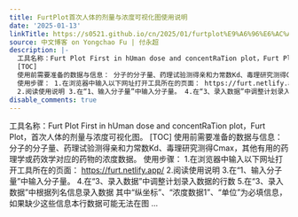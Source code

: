 ```yaml
---
title: FurtPlot首次人体的剂量与浓度可视化图使用说明
date: '2025-01-13'
linkTitle: https://s0521.github.io/cn/2025/01/furtplot%E9%A6%96%E6%AC%A1%E4%BA%BA%E4%BD%93%E7%9A%84%E5%89%82%E9%87%8F%E4%B8%8E%E6%B5%93%E5%BA%A6%E5%8F%AF%E8%A7%86%E5%8C%96%E5%9B%BE%E4%BD%BF%E7%94%A8%E8%AF%B4%E6%98%8E/
source: 中文博客 on Yongchao Fu | 付永超
description: |-
  工具名称：Furt Plot First in hUman dose and concentRaTion plot，Furt Plot，首次人体的剂量与浓度可视化图。
  [TOC]
  使用前需要准备的数据与信息： 分子的分子量、药理试验测得亲和力常数Kd、毒理研究测得Cmax，其他有用的药理学或药效学对应的药物的浓度数据。
  使用步骤： 1.在浏览器中输入以下网址打开工具所在的页面： https://furt.netlify.app/
  2.阅读使用说明 3.在“1、输入分子量”中输入分子量。 4.在“3、录入数据”中调整计划录入数据的行数 5.在“3、录入数据”中根据列名信息录入数据 其中“纵坐标”、“浓度数据1”、“单位”为必填信息，如果缺少这些信息本行数据可能无法在图 ...
disable_comments: true
---
```

工具名称：Furt Plot First in hUman dose and concentRaTion plot，Furt Plot，首次人体的剂量与浓度可视化图。
[TOC]
使用前需要准备的数据与信息： 分子的分子量、药理试验测得亲和力常数Kd、毒理研究测得Cmax，其他有用的药理学或药效学对应的药物的浓度数据。
使用步骤： 1.在浏览器中输入以下网址打开工具所在的页面： https://furt.netlify.app/
2.阅读使用说明 3.在“1、输入分子量”中输入分子量。 4.在“3、录入数据”中调整计划录入数据的行数 5.在“3、录入数据”中根据列名信息录入数据 其中“纵坐标”、“浓度数据1”、“单位”为必填信息，如果缺少这些信息本行数据可能无法在图 ...